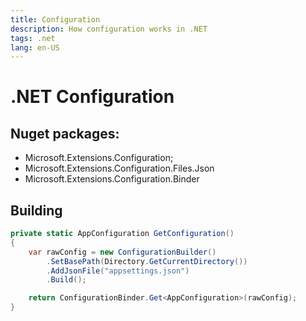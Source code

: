 ```yaml
---
title: Configuration
description: How configuration works in .NET
tags: .net 
lang: en-US
---
```


# .NET Configuration

## Nuget packages:

- Microsoft.Extensions.Configuration;
- Microsoft.Extensions.Configuration.Files.Json
- Microsoft.Extensions.Configuration.Binder

## Building

```csharp
private static AppConfiguration GetConfiguration()
{
    var rawConfig = new ConfigurationBuilder()
        .SetBasePath(Directory.GetCurrentDirectory())
        .AddJsonFile("appsettings.json")
        .Build();

    return ConfigurationBinder.Get<AppConfiguration>(rawConfig);
}
```